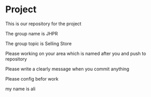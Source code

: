 # Project
This is our repository for the project

The group name is JHPR 

The group topic is Selling Store

Please working on your area which is named after you and push to repository

Please write a clearly message when you commit anything

Please config befor work

my name is ali 